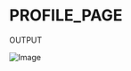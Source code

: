 # PROFILE_PAGE

OUTPUT

![Image](https://github.com/user-attachments/assets/81e16dbb-fd0e-4ca8-8959-799616ed3718)
